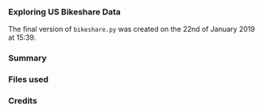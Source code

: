 ### Exploring US Bikeshare Data
The final version of `bikeshare.py` was created on the 22nd of January 2019 at 15:39.

### Summary


### Files used


### Credits


